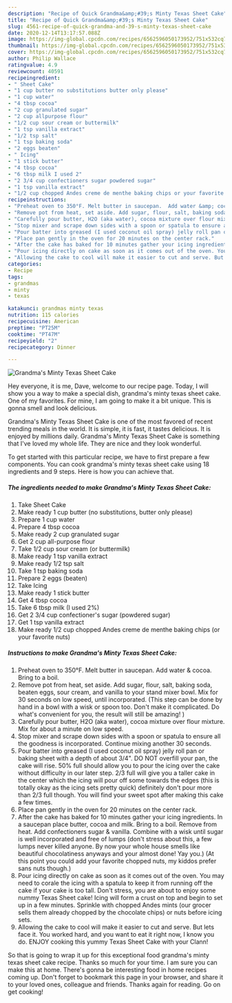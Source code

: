 ```yaml
---
description: "Recipe of Quick Grandma&amp;#39;s Minty Texas Sheet Cake"
title: "Recipe of Quick Grandma&amp;#39;s Minty Texas Sheet Cake"
slug: 4561-recipe-of-quick-grandma-and-39-s-minty-texas-sheet-cake
date: 2020-12-14T13:17:57.088Z
image: https://img-global.cpcdn.com/recipes/6562596050173952/751x532cq70/grandmas-minty-texas-sheet-cake-recipe-main-photo.jpg
thumbnail: https://img-global.cpcdn.com/recipes/6562596050173952/751x532cq70/grandmas-minty-texas-sheet-cake-recipe-main-photo.jpg
cover: https://img-global.cpcdn.com/recipes/6562596050173952/751x532cq70/grandmas-minty-texas-sheet-cake-recipe-main-photo.jpg
author: Philip Wallace
ratingvalue: 4.9
reviewcount: 40591
recipeingredient:
- " Sheet Cake"
- "1 cup butter no substitutions butter only please"
- "1 cup water"
- "4 tbsp cocoa"
- "2 cup granulated sugar"
- "2 cup allpurpose flour"
- "1/2 cup sour cream or buttermilk"
- "1 tsp vanilla extract"
- "1/2 tsp salt"
- "1 tsp baking soda"
- "2 eggs beaten"
- " Icing"
- "1 stick butter"
- "4 tbsp cocoa"
- "6 tbsp milk I used 2"
- "2 3/4 cup confectioners sugar powdered sugar"
- "1 tsp vanilla extract"
- "1/2 cup chopped Andes creme de menthe baking chips or your favorite nuts"
recipeinstructions:
- "Preheat oven to 350°F. Melt butter in saucepan.  Add water &amp; cocoa.  Bring to a boil."
- "Remove pot from heat, set aside. Add sugar, flour, salt, baking soda, beaten eggs, sour cream, and vanilla to your stand mixer bowl. Mix for 30 seconds on low speed, until incorporated. (This step can be done by hand in a bowl with a wisk or spoon too. Don&#39;t make it complicated. Do what&#39;s convenient for you, the result will still be amazing! )"
- "Carefully pour butter, H2O (aka water), cocoa mixture over flour mixture. Mix for about a minute on low speed."
- "Stop mixer and scrape down sides with a spoon or spatula to ensure all the goodness is incorporated. Continue mixing another 30 seconds."
- "Pour batter into greased (I used coconut oil spray) jelly roll pan or baking sheet with a depth of about 3/4&#34;. DO NOT overfill your pan, the cake will rise. 50% full should allow you to pour the icing over the cake without difficulty in our later step.  2/3 full will give you a taller cake in the center which the icing will pour off some towards the edges (this is totally okay as the icing sets pretty quick) definitely don&#39;t pour more than 2/3 full though. You will find your sweet spot after making this cake a few times."
- "Place pan gently in the oven for 20 minutes on the center rack."
- "After the cake has baked for 10 minutes gather your icing ingredients.  In a saucepan place butter, cocoa and milk. Bring to a boil. Remove from heat. Add confectioners sugar &amp; vanilla. Combine with a wisk until sugar is well incorporated and free of lumps (don&#39;t stress about this, a few lumps never killed anyone.  By now your whole house smells like beautiful chocolatiness anyways and your almost done! Yay you.) (At this point you could add your favorite chopped nuts, my kiddos prefer sans nuts though.)"
- "Pour icing directly on cake as soon as it comes out of the oven. You may need to corale the icing with a spatula to keep it from running off the cake if your cake is too tall. Don&#39;t stress, you are about to enjoy some nummy Texas Sheet cake! Icing will form a crust on top and begin to set up in a few minutes. Sprinkle with chopped Andes mints (our grocer sells them already chopped by the chocolate chips) or nuts before icing sets."
- "Allowing the cake to cool will make it easier to cut and serve. But lets face it. You worked hard, and you want to eat it right now, I know you do.  ENJOY cooking this yummy Texas Sheet Cake with your Clann!"
categories:
- Recipe
tags:
- grandmas
- minty
- texas

katakunci: grandmas minty texas 
nutrition: 115 calories
recipecuisine: American
preptime: "PT25M"
cooktime: "PT47M"
recipeyield: "2"
recipecategory: Dinner

---
```



![Grandma&#39;s Minty Texas Sheet Cake](https://img-global.cpcdn.com/recipes/6562596050173952/751x532cq70/grandmas-minty-texas-sheet-cake-recipe-main-photo.jpg)

Hey everyone, it is me, Dave, welcome to our recipe page. Today, I will show you a way to make a special dish, grandma&#39;s minty texas sheet cake. One of my favorites. For mine, I am going to make it a bit unique. This is gonna smell and look delicious.

Grandma&#39;s Minty Texas Sheet Cake is one of the most favored of recent trending meals in the world. It is simple, it is fast, it tastes delicious. It is enjoyed by millions daily. Grandma&#39;s Minty Texas Sheet Cake is something that I've loved my whole life. They are nice and they look wonderful.




To get started with this particular recipe, we have to first prepare a few components. You can cook grandma&#39;s minty texas sheet cake using 18 ingredients and 9 steps. Here is how you can achieve that.

<!--inarticleads1-->

##### The ingredients needed to make Grandma&#39;s Minty Texas Sheet Cake:

1. Take  Sheet Cake
1. Make ready 1 cup butter (no substitutions, butter only please)
1. Prepare 1 cup water
1. Prepare 4 tbsp cocoa
1. Make ready 2 cup granulated sugar
1. Get 2 cup all-purpose flour
1. Take 1/2 cup sour cream (or buttermilk)
1. Make ready 1 tsp vanilla extract
1. Make ready 1/2 tsp salt
1. Take 1 tsp baking soda
1. Prepare 2 eggs (beaten)
1. Take  Icing
1. Make ready 1 stick butter
1. Get 4 tbsp cocoa
1. Take 6 tbsp milk (I used 2%)
1. Get 2 3/4 cup confectioner&#39;s sugar (powdered sugar)
1. Get 1 tsp vanilla extract
1. Make ready 1/2 cup chopped Andes creme de menthe baking chips (or your favorite nuts)




<!--inarticleads2-->

##### Instructions to make Grandma&#39;s Minty Texas Sheet Cake:

1. Preheat oven to 350°F. Melt butter in saucepan.  Add water &amp; cocoa.  Bring to a boil.
1. Remove pot from heat, set aside. Add sugar, flour, salt, baking soda, beaten eggs, sour cream, and vanilla to your stand mixer bowl. Mix for 30 seconds on low speed, until incorporated. (This step can be done by hand in a bowl with a wisk or spoon too. Don&#39;t make it complicated. Do what&#39;s convenient for you, the result will still be amazing! )
1. Carefully pour butter, H2O (aka water), cocoa mixture over flour mixture. Mix for about a minute on low speed.
1. Stop mixer and scrape down sides with a spoon or spatula to ensure all the goodness is incorporated. Continue mixing another 30 seconds.
1. Pour batter into greased (I used coconut oil spray) jelly roll pan or baking sheet with a depth of about 3/4&#34;. DO NOT overfill your pan, the cake will rise. 50% full should allow you to pour the icing over the cake without difficulty in our later step.  2/3 full will give you a taller cake in the center which the icing will pour off some towards the edges (this is totally okay as the icing sets pretty quick) definitely don&#39;t pour more than 2/3 full though. You will find your sweet spot after making this cake a few times.
1. Place pan gently in the oven for 20 minutes on the center rack.
1. After the cake has baked for 10 minutes gather your icing ingredients.  In a saucepan place butter, cocoa and milk. Bring to a boil. Remove from heat. Add confectioners sugar &amp; vanilla. Combine with a wisk until sugar is well incorporated and free of lumps (don&#39;t stress about this, a few lumps never killed anyone.  By now your whole house smells like beautiful chocolatiness anyways and your almost done! Yay you.) (At this point you could add your favorite chopped nuts, my kiddos prefer sans nuts though.)
1. Pour icing directly on cake as soon as it comes out of the oven. You may need to corale the icing with a spatula to keep it from running off the cake if your cake is too tall. Don&#39;t stress, you are about to enjoy some nummy Texas Sheet cake! Icing will form a crust on top and begin to set up in a few minutes. Sprinkle with chopped Andes mints (our grocer sells them already chopped by the chocolate chips) or nuts before icing sets.
1. Allowing the cake to cool will make it easier to cut and serve. But lets face it. You worked hard, and you want to eat it right now, I know you do.  ENJOY cooking this yummy Texas Sheet Cake with your Clann!




So that is going to wrap it up for this exceptional food grandma&#39;s minty texas sheet cake recipe. Thanks so much for your time. I am sure you can make this at home. There's gonna be interesting food in home recipes coming up. Don't forget to bookmark this page in your browser, and share it to your loved ones, colleague and friends. Thanks again for reading. Go on get cooking!
